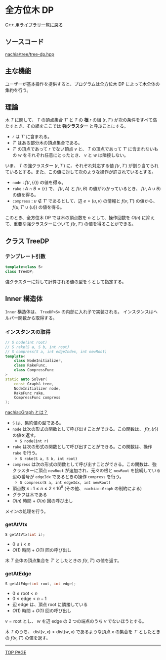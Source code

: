 # 全方位木 DP

[C++ 用ライブラリ一覧に戻る](../index.md)

## ソースコード

[nachia/tree/tree-dp.hpp](https://github.com/NachiaVivias/cp-library/blob/main/Cpp/Include/nachia/tree/tree-dp.hpp)

## 主な機能

ユーザーが基本操作を提供すると、プログラムは全方位木 DP によって木全体の集約を行う。

## 理論

木 $T$ に関して、 $T$ の頂点集合 $T'$ と $T$ の **根** $r$ の組 $(r,T')$ が次の条件をすべて満たすとき、その組をここでは **強クラスター** と呼ぶことにする。

- $r$ は $T'$ に含まれる。
- $T'$ はある部分木の頂点集合である。
- $T'$ の頂点であって $r$ でない頂点 $v$ と、 $T$ の頂点であって $T'$ に含まれないもの $w$ をそれぞれ任意にとったとき、 $v$ と $w$ は隣接しない。

いま、 $T$ の強クラスター $(r,T')$ に、それぞれ対応する値 $f(r,T')$ が割り当てられているとする。また、この値に対して次のような操作が許されているとする。

- `node` : $f(r,\lbrace r\rbrace )$ の値を得る。
- `rake` : $A\cap B =\lbrace r\rbrace$ で、 $f(r,A)$ と $f(r,B)$ の値がわかっているとき、 $f(r,A\cup B)$ の値を得る。
- `compress` : $u\notin T'$ であるとして、辺 $e=(u,v)$ の情報と $f(v, T')$ の値から、 $f(u, T'\cup \lbrace u\rbrace )$ の値を得る。

このとき、全方位木 DP では木の頂点数を $n$ として、操作回数を $O(n)$ に抑えて、重要な強クラスターについて $f(r,T')$ の値を得ることができる。

## クラス TreeDP

### テンプレート引数

```c++
template<class S>
class TreeDP;
```

強クラスターに対して計算される値の型を `S` として指定する。

## Inner 構造体

`Inner` 構造体は、 `TreeDP<S>` の内部に入れ子で実装される。
インスタンスはヘルパー関数から取得する。

### インスタンスの取得

```c++
// S node(int root)
// S rake(S a, S b, int root)
// S compress(S a, int edgeIndex, int newRoot)
template<
    class NodeInitializer,
    class RakeFunc,
    class CompressFunc
>
static auto Solver(
    const Graph& tree,
    NodeInitializer node,
    RakeFunc rake,
    CompressFunc compress
);
```

[nachia::Graph とは？](./../graph/graph.md)

- `S` は、集約値の型である。
- `node` は次の形式の関数として呼び出すことができる。この関数は、 $f(r,\lbrace r\rbrace )$ の値を返す。
    - `S node(int r)`
- `rake` は次の形式の関数として呼び出すことができる。この関数は、操作 `rake` を行う。
    - `S rake(S a, S b, int root)`
- `compress` は次の形式の関数として呼び出すことができる。この関数は、強クラスターに頂点 `newRoot` が追加され、元々の根と `newRoot` を接続している辺の番号が `edgeIdx` であるときの操作 `compress` を行う。
    - `S compress(S a, int edgeIdx, int newRoot)`
- 頂点数 $n$ : $1 \leq n \leq 2\times 10^8$ (その他、 `nachia::Graph` の制約による)
- グラフは木である
- $O(n)$ 時間 + $O(n)$ 回の呼び出し

メインの処理を行う。

### getAtVtx

```c++
S getAtVtx(int i);
```

- $0\leq i \lt n$
- $O(1)$ 時間 + $O(1)$ 回の呼び出し

木 $T$ 全体の頂点集合を $T'$ としたときの $f(r,T')$ の値を返す。

### getAtEdge

```c++
S getAtEdge(int root, int edge);
```

- $0\leq \text{root} \lt n$
- $0\leq \text{edge} \lt n-1$
- 辺 $\text{edge}$ は、頂点 $\text{root}$ に隣接している
- $O(1)$ 時間 + $O(1)$ 回の呼び出し

$v=\text{root}$ とし、 $w$ を辺 $\text{edge}$ の $2$ つの端点のうち $v$ でないほうとする。

木 $T$ のうち、 $\text{dist}(v,x)\lt\text{dist}(w,x)$ であるような頂点 $x$ の集合を $T'$ としたときの $f(v,T')$ の値を返す。



---

[TOP PAGE](https://nachiavivias.github.io/cp-library/)


<script type="text/x-mathjax-config">MathJax.Hub.Config({tex2jax:{inlineMath:[['\$','\$']],processEscapes:true},CommonHTML: {matchFontHeight:false}});</script>
<script type="text/javascript" async src="https://cdnjs.cloudflare.com/ajax/libs/mathjax/2.7.1/MathJax.js?config=TeX-MML-AM_CHTML"></script>
